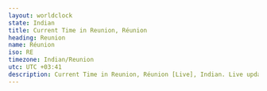 ```yaml
---
layout: worldclock
state: Indian
title: Current Time in Reunion, Réunion
heading: Reunion
name: Réunion
iso: RE
timezone: Indian/Reunion
utc: UTC +03:41
description: Current Time in Reunion, Réunion [Live], Indian. Live update now time in Reunion, timezone Indian/Reunion, UTC +03:41, Country ISO code & Current Local Time.
---
```


